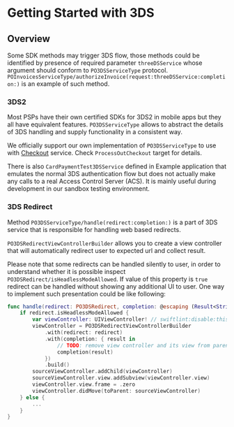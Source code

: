 # Getting Started with 3DS

## Overview

Some SDK methods may trigger 3DS flow, those methods could be identified by presence of required parameter
`threeDSService` whose argument should conform to ``PO3DSServiceType`` protocol.
``POInvoicesServiceType/authorizeInvoice(request:threeDSService:completion:)`` is an example of such method.

### 3DS2

Most PSPs have their own certified SDKs for 3DS2 in mobile apps but they all have equivalent features. `PO3DSServiceType`
allows to abstract the details of 3DS handling and supply functionality in a consistent way. 

We officially support our own implementation of `PO3DSServiceType` to use with [Checkout](https://checkout.com) service.
Check `ProcessOutCheckout` target for details. 

There is also `CardPaymentTest3DSService` defined in Example application that emulates the normal 3DS authentication
flow but does not actually make any calls to a real Access Control Server (ACS). It is mainly useful during development
in our sandbox testing environment.

### 3DS Redirect

Method ``PO3DSServiceType/handle(redirect:completion:)`` is a part of 3DS service that is responsible for handling web
based redirects.

``PO3DSRedirectViewControllerBuilder`` allows you to create a view controller that will automatically
redirect user to expected url and collect result. 

Please note that some redirects can be handled silently to user, in order to understand whether it is possible inspect
``PO3DSRedirect/isHeadlessModeAllowed``. If value of this property is `true` redirect can be handled without showing
any additional UI to user. One way to implement such presentation could be like following:

```swift
func handle(redirect: PO3DSRedirect, completion: @escaping (Result<String, POFailure>) -> Void) {
    if redirect.isHeadlessModeAllowed {
        var viewController: UIViewController! // swiftlint:disable:this implicitly_unwrapped_optional
        viewController = PO3DSRedirectViewControllerBuilder
            .with(redirect: redirect)
            .with(completion: { result in
                // TODO: remove view controller and its view from parent
                completion(result) 
            })
            .build()
        sourceViewController.addChild(viewController)
        sourceViewController.view.addSubview(viewController.view)
        viewController.view.frame = .zero
        viewController.didMove(toParent: sourceViewController)
    } else {
        ...
    }
}
```
